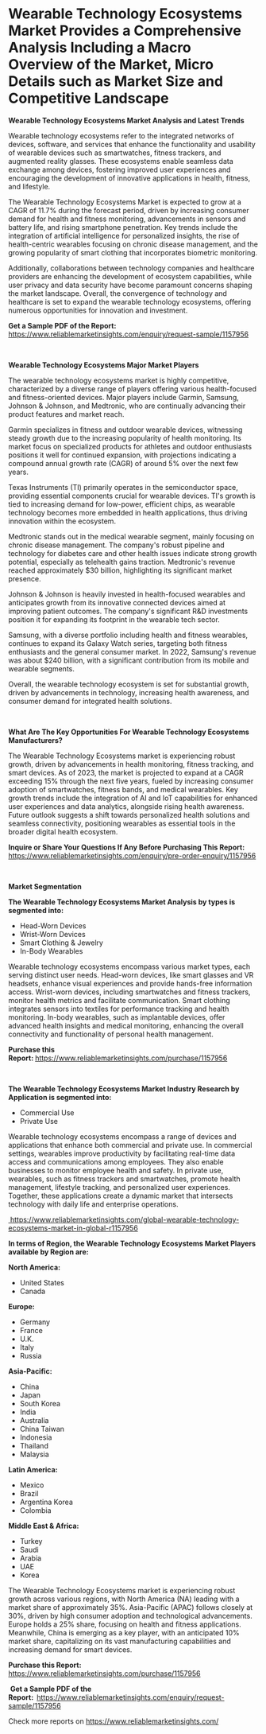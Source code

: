 <p><h1>Wearable Technology Ecosystems Market Provides a Comprehensive Analysis Including a Macro Overview of the Market, Micro Details such as Market Size and Competitive Landscape</h1></p><p><strong>Wearable Technology Ecosystems Market Analysis and Latest Trends</strong></p>
<p><p>Wearable technology ecosystems refer to the integrated networks of devices, software, and services that enhance the functionality and usability of wearable devices such as smartwatches, fitness trackers, and augmented reality glasses. These ecosystems enable seamless data exchange among devices, fostering improved user experiences and encouraging the development of innovative applications in health, fitness, and lifestyle.</p><p>The Wearable Technology Ecosystems Market is expected to grow at a CAGR of 11.7% during the forecast period, driven by increasing consumer demand for health and fitness monitoring, advancements in sensors and battery life, and rising smartphone penetration. Key trends include the integration of artificial intelligence for personalized insights, the rise of health-centric wearables focusing on chronic disease management, and the growing popularity of smart clothing that incorporates biometric monitoring.</p><p>Additionally, collaborations between technology companies and healthcare providers are enhancing the development of ecosystem capabilities, while user privacy and data security have become paramount concerns shaping the market landscape. Overall, the convergence of technology and healthcare is set to expand the wearable technology ecosystems, offering numerous opportunities for innovation and investment.</p></p>
<p><strong>Get a Sample PDF of the Report:&nbsp;</strong> <a href="https://www.reliablemarketinsights.com/enquiry/request-sample/1157956?utm_campaign=2013&utm_medium=2&utm_source=Github&utm_content=ia&utm_term=09022025&utm_id=wearable-technology-ecosystems">https://www.reliablemarketinsights.com/enquiry/request-sample/1157956</a></p>
<p>&nbsp;</p>
<p><strong>Wearable Technology Ecosystems Major Market Players</strong></p>
<p><p>The wearable technology ecosystems market is highly competitive, characterized by a diverse range of players offering various health-focused and fitness-oriented devices. Major players include Garmin, Samsung, Johnson & Johnson, and Medtronic, who are continually advancing their product features and market reach.</p><p>Garmin specializes in fitness and outdoor wearable devices, witnessing steady growth due to the increasing popularity of health monitoring. Its market focus on specialized products for athletes and outdoor enthusiasts positions it well for continued expansion, with projections indicating a compound annual growth rate (CAGR) of around 5% over the next few years.</p><p>Texas Instruments (TI) primarily operates in the semiconductor space, providing essential components crucial for wearable devices. TI's growth is tied to increasing demand for low-power, efficient chips, as wearable technology becomes more embedded in health applications, thus driving innovation within the ecosystem.</p><p>Medtronic stands out in the medical wearable segment, mainly focusing on chronic disease management. The company's robust pipeline and technology for diabetes care and other health issues indicate strong growth potential, especially as telehealth gains traction. Medtronic's revenue reached approximately $30 billion, highlighting its significant market presence.</p><p>Johnson & Johnson is heavily invested in health-focused wearables and anticipates growth from its innovative connected devices aimed at improving patient outcomes. The company's significant R&D investments position it for expanding its footprint in the wearable tech sector.</p><p>Samsung, with a diverse portfolio including health and fitness wearables, continues to expand its Galaxy Watch series, targeting both fitness enthusiasts and the general consumer market. In 2022, Samsung's revenue was about $240 billion, with a significant contribution from its mobile and wearable segments.</p><p>Overall, the wearable technology ecosystem is set for substantial growth, driven by advancements in technology, increasing health awareness, and consumer demand for integrated health solutions.</p></p>
<p>&nbsp;</p>
<p><strong>What Are The Key Opportunities For Wearable Technology Ecosystems Manufacturers?</strong></p>
<p><p>The Wearable Technology Ecosystems market is experiencing robust growth, driven by advancements in health monitoring, fitness tracking, and smart devices. As of 2023, the market is projected to expand at a CAGR exceeding 15% through the next five years, fueled by increasing consumer adoption of smartwatches, fitness bands, and medical wearables. Key growth trends include the integration of AI and IoT capabilities for enhanced user experiences and data analytics, alongside rising health awareness. Future outlook suggests a shift towards personalized health solutions and seamless connectivity, positioning wearables as essential tools in the broader digital health ecosystem.</p></p>
<p><strong>Inquire or Share Your Questions If Any Before Purchasing This Report:</strong> <a href="https://www.reliablemarketinsights.com/enquiry/pre-order-enquiry/1157956?utm_campaign=2013&utm_medium=2&utm_source=Github&utm_content=ia&utm_term=09022025&utm_id=wearable-technology-ecosystems">https://www.reliablemarketinsights.com/enquiry/pre-order-enquiry/1157956</a></p>
<p>&nbsp;</p>
<p><strong>Market Segmentation</strong></p>
<p><strong>The Wearable Technology Ecosystems Market Analysis by types is segmented into:</strong></p>
<p><ul><li>Head-Worn Devices</li><li>Wrist-Worn Devices</li><li>Smart Clothing & Jewelry</li><li>In-Body Wearables</li></ul></p>
<p><p>Wearable technology ecosystems encompass various market types, each serving distinct user needs. Head-worn devices, like smart glasses and VR headsets, enhance visual experiences and provide hands-free information access. Wrist-worn devices, including smartwatches and fitness trackers, monitor health metrics and facilitate communication. Smart clothing integrates sensors into textiles for performance tracking and health monitoring. In-body wearables, such as implantable devices, offer advanced health insights and medical monitoring, enhancing the overall connectivity and functionality of personal health management.</p></p>
<p><strong>Purchase this Report:&nbsp;</strong><a href="https://www.reliablemarketinsights.com/purchase/1157956?utm_campaign=2013&utm_medium=2&utm_source=Github&utm_content=ia&utm_term=09022025&utm_id=wearable-technology-ecosystems">https://www.reliablemarketinsights.com/purchase/1157956</a></p>
<p>&nbsp;</p>
<p><strong>The Wearable Technology Ecosystems Market Industry Research by Application is segmented into:</strong></p>
<p><ul><li>Commercial Use</li><li>Private Use</li></ul></p>
<p><p>Wearable technology ecosystems encompass a range of devices and applications that enhance both commercial and private use. In commercial settings, wearables improve productivity by facilitating real-time data access and communications among employees. They also enable businesses to monitor employee health and safety. In private use, wearables, such as fitness trackers and smartwatches, promote health management, lifestyle tracking, and personalized user experiences. Together, these applications create a dynamic market that intersects technology with daily life and enterprise operations.</p></p>
<p><a href="https://www.reliablemarketinsights.com/global-wearable-technology-ecosystems-market-in-global-r1157956?utm_campaign=2013&utm_medium=2&utm_source=Github&utm_content=ia&utm_term=09022025&utm_id=wearable-technology-ecosystems">&nbsp;https://www.reliablemarketinsights.com/global-wearable-technology-ecosystems-market-in-global-r1157956</a></p>
<p><strong>In terms of Region, the Wearable Technology Ecosystems Market Players available by Region are:</strong></p>
<p>
    <p> <strong> North America: </strong>
        <ul>
            <li>United States</li>
            <li>Canada</li>
        </ul>
        </p> 
    <p> <strong> Europe: </strong>
        <ul>
            <li>Germany</li>
            <li>France</li>
            <li>U.K.</li>
            <li>Italy</li>
            <li>Russia</li>
        </ul>
        </p> 
    <p> <strong> Asia-Pacific: </strong>
        <ul>
            <li>China</li>
            <li>Japan</li>
            <li>South Korea</li>
            <li>India</li>
            <li>Australia</li>
            <li>China Taiwan</li>
            <li>Indonesia</li>
            <li>Thailand</li>
            <li>Malaysia</li>
        </ul>
        </p> 
    <p> <strong> Latin America: </strong>
        <ul>
            <li>Mexico</li>
            <li>Brazil</li>
            <li>Argentina Korea</li>
            <li>Colombia</li>
        </ul>
        </p> 
    <p> <strong> Middle East & Africa: </strong>
        <ul>
            <li>Turkey</li>
            <li>Saudi</li>
            <li>Arabia</li>
            <li>UAE</li>
            <li>Korea</li>
        </ul>
    </p>
    </p>
<p><p>The Wearable Technology Ecosystems market is experiencing robust growth across various regions, with North America (NA) leading with a market share of approximately 35%. Asia-Pacific (APAC) follows closely at 30%, driven by high consumer adoption and technological advancements. Europe holds a 25% share, focusing on health and fitness applications. Meanwhile, China is emerging as a key player, with an anticipated 10% market share, capitalizing on its vast manufacturing capabilities and increasing demand for smart devices.</p></p>
<p><strong>Purchase this Report: </strong><a href="https://www.reliablemarketinsights.com/purchase/1157956?utm_campaign=2013&utm_medium=2&utm_source=Github&utm_content=ia&utm_term=09022025&utm_id=wearable-technology-ecosystems">https://www.reliablemarketinsights.com/purchase/1157956</a></p>
<p>&nbsp;<strong>Get a Sample PDF of the Report:&nbsp;&nbsp;</strong><a href="https://www.reliablemarketinsights.com/enquiry/request-sample/1157956?utm_campaign=2013&utm_medium=2&utm_source=Github&utm_content=ia&utm_term=09022025&utm_id=wearable-technology-ecosystems">https://www.reliablemarketinsights.com/enquiry/request-sample/1157956</a></p>
<p><strong></strong></p>
<p>Check more reports on <a href="https://www.reliablemarketinsights.com/?utm_campaign=2013&utm_medium=2&utm_source=Github&utm_content=ia&utm_term=09022025&utm_id=wearable-technology-ecosystems">https://www.reliablemarketinsights.com/</a></p>